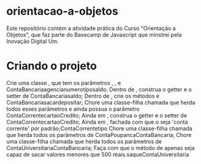 # orientacao-a-objetos
Este repositório contém a atividade prática do Curso "Orientação a Objetos", que faz parte do Basecamp de Javascript que minstrei pela Inovação Digital Um.

# Criando o projeto
Crie uma classe , que tem os parâmetros , , e ContaBancariaagencianumerotiposaldo;
Dentro de , construa o getter e o setter de ContaBancariasaldo;
Dentro de , crie os métodos e ContaBancariasacardepositar;
Chore uma classe-filha chamada que herda todos esses parâmetros e ainda possua o parâmetro ContaCorrentecartaoCredito;
Ainda em , construa o getter e o setter de ContaCorrentecartaoCredito;
Ainda em , fachada com que o seja 'conta corrente' por padrão;ContaCorrentetipo
Chore uma classe-filha chamada que herda todos os parâmetros de ContaPoupancaContaBancaria;
Chore uma classe-filha chamada que herda todos os parâmetros de ContaUniversitariaContaBancaria;
Faça com que o método de apenas seja capaz de sacar valores menores que 500 reais.saqueContaUniversitaria
